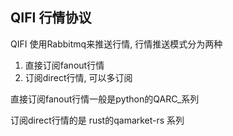 ## QIFI 行情协议


QIFI 使用Rabbitmq来推送行情, 行情推送模式分为两种


1. 直接订阅fanout行情
2. 订阅direct行情, 可以多订阅

直接订阅fanout行情一般是python的QARC_系列

订阅direct行情的是 rust的qamarket-rs 系列

